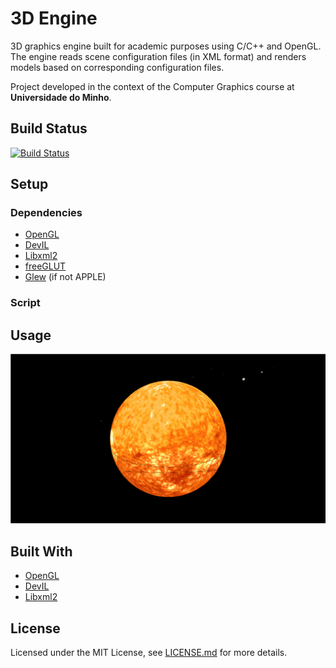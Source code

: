 # 3D Engine
3D graphics engine built for academic purposes using C/C++ and OpenGL. 
The engine reads scene configuration files (in XML format) and renders models based on corresponding configuration files.

Project developed in the context of the Computer Graphics course at **Universidade do Minho**.

## Build Status
[![Build Status](https://travis-ci.com/jcm300/3DEngine.svg?token=dURZVmBFmMxh7Qb21dmm&branch=master)](https://travis-ci.com/jcm300/3DEngine)

## Setup

### Dependencies
- [OpenGL](https://www.opengl.org/about/)
- [DevIL](http://openil.sourceforge.net/)
- [Libxml2](http://www.xmlsoft.org/)
- [freeGLUT](http://freeglut.sourceforge.net/)
- [Glew](http://glew.sourceforge.net/) (if not APPLE)

### Script

## Usage

![Solar System Scene](screenshots/solarSystemEx.png "Solar System Scene")


## Built With

- [OpenGL](https://www.opengl.org/about/)
- [DevIL](http://openil.sourceforge.net/)
- [Libxml2](http://www.xmlsoft.org/)

## License

Licensed under the MIT License, see [LICENSE.md](LICENSE) for more details.
